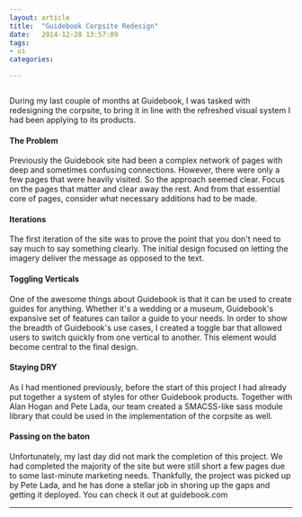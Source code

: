 ```yaml
---
layout: article
title:  "Guidebook Corpsite Redesign"
date:   2014-12-28 13:57:09
tags:
- ui  
categories:

---
```


<figure>
<img class="lazy" data-original="{{edchao.github.io}}/assets/img_guidebook_site.jpg" />
</figure>

<!--more-->

During my last couple of months at Guidebook, I was tasked with redesigning the corpsite, to bring it in line with the refreshed visual system I had been applying to its products.  


#### The Problem

Previously the Guidebook site had been a complex network of pages with deep and sometimes confusing connections.  However, there were only a few pages that were heavily visited.  So the approach seemed clear. Focus on the pages that matter and clear away the rest.  And from that essential core of pages, consider what necessary additions had to be made.  

#### Iterations

The first iteration of the site was to prove the point that you don't need to say much to say something clearly.  The initial design focused on letting the imagery deliver the message as opposed to the text.

#### Toggling Verticals


One of the awesome things about Guidebook is that it can be used to create guides for anything. Whether it's a wedding or a museum, Guidebook's expansive set of features can tailor a guide to your needs.  In order to show the breadth of Guidebook's use cases, I created a toggle bar that allowed users to switch quickly from one vertical to another.  This element would become central to the final design.

#### Staying DRY

As I had mentioned previously, before the start of this project I had already put together a system of styles for other Guidebook products.  Together with Alan Hogan and Pete Lada, our team created a SMACSS-like sass module library that could be used in the implementation of the corpsite as well.

#### Passing on the baton

Unfortunately, my last day did not mark the completion of this project. We had completed the majority of the site but were still short a few pages due to some last-minute marketing needs.  Thankfully, the project was picked up by Pete Lada, and he has done a stellar job in shoring up the gaps and getting it deployed.  You can check it out at guidebook.com

---
